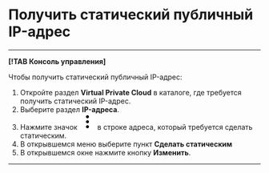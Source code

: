 # Получить статический публичный IP-адрес

---

**[!TAB Консоль управления]**

Чтобы получить статический публичный IP-адрес: 
1. Откройте раздел **Virtual Private Cloud** в каталоге, где требуется получить статический IP-адрес.
1. Выберите раздел **IP-адреса**.
1. Нажмите значок ![](../../_assets/vertical-ellipsis.svg) в строке адреса, который требуется сделать статическим.
1. В открывшемся меню выберите пункт **Сделать статическим**
1. В открывшемся окне нажмите кнопку **Изменить**.

---